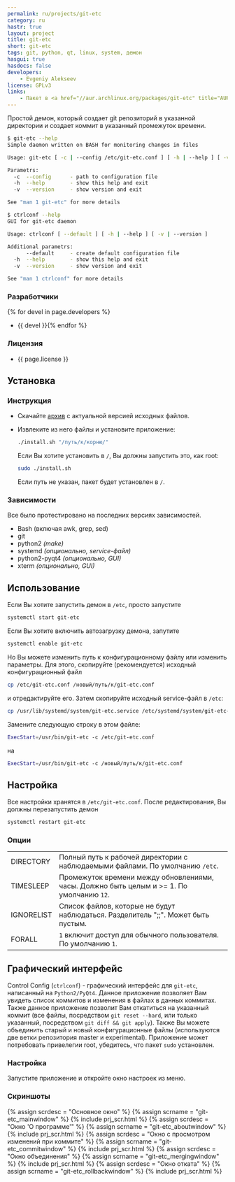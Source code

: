 ```yaml
---
permalink: ru/projects/git-etc
category: ru
hastr: true
layout: project
title: git-etc
short: git-etc
tags: git, python, qt, linux, system, демон
hasgui: true
hasdocs: false
developers:
    - Evgeniy Alekseev
license: GPLv3
links:
    - Пакет в <a href="//aur.archlinux.org/packages/git-etc" title="AUR">AUR</a>
---
```

<!-- info block -->

Простой демон, который создает git репозиторий в указанной директории и создает
коммит в указанный промежуток времени.

<!--more-->

```bash
$ git-etc --help
Simple daemon written on BASH for monitoring changes in files

Usage: git-etc [ -c | --config /etc/git-etc.conf ] [ -h | --help ] [ -v | --version ]

Parametrs:
  -c  --config      - path to configuration file
  -h  --help        - show this help and exit
  -v  --version     - show version and exit

See "man 1 git-etc" for more details
```

```bash
$ ctrlconf --help
GUI for git-etc daemon

Usage: ctrlconf [ --default ] [ -h | --help ] [ -v | --version ]

Additional parametrs:
      --default     - create default configuration file
  -h  --help        - show this help and exit
  -v  --version     - show version and exit

See "man 1 ctrlconf" for more details
```

### <a href="#devel" class="anchor" id="devel"><span class="octicon octicon-link"></span></a>Разработчики

{% for devel in page.developers %}
* {{ devel }}{% endfor %}

### <a href="#license" class="anchor" id="license"><span class="octicon octicon-link"></span></a>Лицензия

* {{ page.license }}

<!-- end of info block -->

<!-- install block -->
## <a href="#install" class="anchor" id="install"><span class="octicon octicon-link"></span></a>Установка

### <a href="#instruction" class="anchor" id="instruction"><span class="octicon octicon-link"></span></a>Инструкция

* Скачайте [архив](//github.com/arcan1s/git-etc/releases "GitHub") с актуальной
версией исходных файлов.
* Извлеките из него файлы и установите приложение:

    ```bash
    ./install.sh "/путь/к/корню/"
    ```

    Если Вы хотите установить в `/`, Вы должны запустить это, как root:

    ```bash
    sudo ./install.sh
    ```

    Если путь не указан, пакет будет установлен в `/`.

### <a href="#dependencies" class="anchor" id="dependencies"><span class="octicon octicon-link"></span></a>Зависимости

Все было протестировано на последних версиях зависимостей.

* Bash (включая awk, grep, sed)
* git
* python2 *(make)*
* systemd *(опционально, service-файл)*
* python2-pyqt4 *(опционально, GUI)*
* xterm *(опционально, GUI)*

<!-- end of install block -->

<!-- howto block -->
## <a href="#howto" class="anchor" id="howto"><span class="octicon octicon-link"></span></a>Использование

Если Вы хотите запустить демон в `/etc`, просто запустите

```bash
systemctl start git-etc
```

Если Вы хотите включить автозагрузку демона, запутите

```bash
systemctl enable git-etc
```

Но Вы можете изменить путь к конфигурационному файлу или изменить параметры. Для
этого, скопируйте (рекомендуется) исходный конфигурационный файл

```bash
cp /etc/git-etc.conf /новый/путь/к/git-etc.conf
```

и отредактируйте его. Затем скопируйте исходный service-файл в `/etc`:

```bash
cp /usr/lib/systemd/system/git-etc.service /etc/systemd/system/git-etc-my-profile.service
```

Замените следующую строку в этом файле:

```bash
ExecStart=/usr/bin/git-etc -c /etc/git-etc.conf
```

на

```bash
ExecStart=/usr/bin/git-etc -c /новый/путь/к/git-etc.conf
```
<!-- end of howto block -->

<!-- config block -->
## <a href="#config" class="anchor" id="config"><span class="octicon octicon-link"></span></a>Настройка

Все настройки хранятся в `/etc/git-etc.conf`. После редактирования, Вы должны
перезапустить демон

```bash
systemctl restart git-etc
```

### <a href="#options" class="anchor" id="options"><span class="octicon octicon-link"></span></a>Опции

|       |       |
|-------|-------|
| DIRECTORY | Полный путь к рабочей директории с наблюдаемыми файлами. По умолчанию `/etc`. |
| TIMESLEEP | Промежуток времени между обновлениями, часы. Должно быть целым и >= 1\. По умолчанию `12`. |
| IGNORELIST | Список файлов, которые не будут наблюдаться. Разделитель ";;". Может быть пустым. |
| FORALL | `1` включит доступ для обычного пользователя. По умолчанию `1`. |
<!-- end of config block -->

<!-- gui block -->
## <a href="#gui" class="anchor" id="gui"><span class="octicon octicon-link"></span></a>Графический интерфейс

Control Config (`ctrlconf`) - графический интерфейс для `git-etc`, написанный на
`Python2/PyQt4`. Данное приложение позволяет Вам увидеть список коммитов и
изменения в файлах в данных коммитах. Также данное приложение позволит Вам
откатиться на указанный коммит (все файлы, посредством `git reset --hard`, или
только указанный, посредством `git diff && git apply`). Также Вы можете
объединить старый и новый конфигурационные файлы (используются две
ветки репозитория master и experimental). Приложение может потребовать привелегии
root, убедитесь, что пакет `sudo` установлен.

### <a href="#gui_configuration" class="anchor" id="gui_configuration"><span class="octicon octicon-link"></span></a>Настройка

Запустите приложение и откройте окно настроек из меню.

### <a href="#screenshots" class="anchor" id="screenshots"><span class="octicon octicon-link"></span></a>Скриншоты

<div class="thumbnails">
  {% assign scrdesc = "Основное окно" %}
  {% assign scrname = "git-etc_mainwindow" %}
  {% include prj_scr.html %}
  {% assign scrdesc = "Окно 'О программе'" %}
  {% assign scrname = "git-etc_aboutwindow" %}
  {% include prj_scr.html %}
  {% assign scrdesc = "Окно с просмотром изменений при коммите" %}
  {% assign scrname = "git-etc_commitwindow" %}
  {% include prj_scr.html %}
  {% assign scrdesc = "Окно объединения" %}
  {% assign scrname = "git-etc_mergingwindow" %}
  {% include prj_scr.html %}
  {% assign scrdesc = "Окно отката" %}
  {% assign scrname = "git-etc_rollbackwindow" %}
  {% include prj_scr.html %}
</div>
<!-- end of gui block -->
